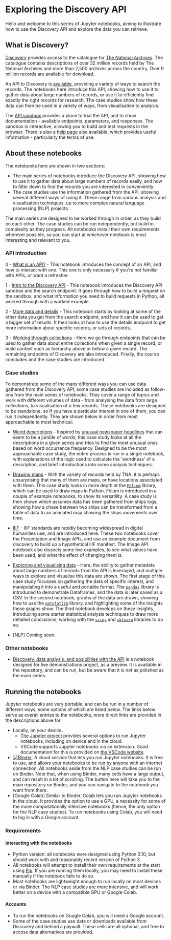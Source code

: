 # Exploring the Discovery API

Hello and welcome to this series of Jupyter notebooks, aiming to illustrate how to use the Discovery API and explore the data you can retrieve. 

## What is Discovery?

[Discovery](https://discovery.nationalarchives.gov.uk/) provides access to the catalogue for [The National Archives](https://www.nationalarchives.gov.uk/). The catalogue contains descriptions of over 32 million records held by The National Archives and more than 2,500 archives across the country. Over 9 million records are available for download. 

An API to Discovery is [available](https://www.nationalarchives.gov.uk/help/discovery-for-developers-about-the-application-programming-interface-api/), providing a variety of ways to search the records. The notebooks here introduce this API, showing how to use it to gather data about large numbers of records, or use it to efficiently find exactly the right records for research. The case studies show how these data can then be used in a variety of ways, from visualisation to analysis.
	
The [API sandbox](https://discovery.nationalarchives.gov.uk/API/sandbox/index) provides a place to trial the API, and to show documentation - available endpoints, parameters, and responses. The sandbox is interactive, allowing you to build and test requests in the browser. There is also a [help page](https://www.nationalarchives.gov.uk/help/discovery-for-developers-about-the-application-programming-interface-api/) also available, which provides useful information - particularly the terms of use.


## About these notebooks

The notebooks here are shown in two sections: 

- The main series of notebooks introduce the Discovery API, showing how to use it to gather data about large numbers of records easily, and how to filter down to find the records you are interested in conveniently.
- The case studies use the information gathered from the API, showing several different ways of using it. These range from various analysis and visualisation techniques, up to more complex natural language processing (NLP) projects. 

The main series are designed to be worked through in order, as they build on each other. The case studies can be run independently, but build in complexity as they progress. All notebooks install their own requirements wherever possible, so you can start at whichever notebook is most interesting and relevant to you. 

### API introduction

0 - [What is an API?](./0-what-is-an-api.ipynb) - This notebook introduces the concept of an API, and how to interact with one. This one is only necessary if you're not familiar with APIs, or want a refresher.

1 - [Intro to the Discovery API](./1-intro-to-discovery-api.ipynb) - This notebook introduces the Discovery API sandbox and the search endpoint. It goes through how to build a request on the sandbox, and what information you need to build requests in Python, all worked through with a worked example.

2 - [More data and details](./2-working-through-results.ipynb) - This notebook starts by looking at some of the other data you get from the search endpoint, and how it can be used to get a bigger set of results. It then looks at how to use the details endpoint to get more information about specific records, or sets of records.

3 - [Working through collections](./3_working_through_collections.ipynb) - Here we go through endpoints that can be used to gather data about entire collections when given a single record, or build context such as hierarchy above or below a given record. The remaining endpoints of Discovery are also introduced. Finally, the course concludes and the case studies are introduced. 

### Case studies

To demonstrate some of the many different ways you can use data gathered from the Discovery API, some case studies are included as follow-ons from the main series of notebooks. They cover a range of topics and work with different volumes of data - from analysing the data from large collections, to visualisation of a few records. These notebooks are designed to be standalone, so if you have a particular interest in one of them, you can run it independently. They are shown below in order from most approachable to most technical:

- [Weird descriptions](./weird-descriptions/README.md) - Inspired by [unusual newspaper headlines](https://www.theguardian.com/world/2024/feb/01/floating-sauna-rescues-motorists-whose-tesla-plunged-into-oslo-fjord) that can seem to be a jumble of words, this case study looks at all the descriptions in a given series and tries to find the most unusual ones based on word occurrence frequency. Designed to be the most approachable case study, the entire process is run in a single notebook, with explanations of the logic used to calculate the 'weirdness' of a description, and brief introductions into some analysis techniques. 

- [Drawing maps](./mapping/README.md) - With the variety of records held by TNA, it is perhaps unsurprising that many of them are maps, or have locations associated with them. This case study looks in more depth at the [`Folium`](https://python-visualization.github.io/folium/) library, which can be used to draw maps in Python. Folum is introduced in a couple of example notebooks, to show its versatility. A case study is then shown which assumes data has been gathered from ships logs, showing how a chase between two ships can be transformed from a table of data to an animated map showing the ships movements over time.

- [IIIF](./iiif-notebooks/) - IIIF standards are rapidly becoming widespread in digital humanities use, and are introduced here. These two notebooks cover the Presentation and Image APIs, and use an example document from discovery to build up a hypothetical IIIF manifest. The Image API notebook also dissects some live examples, to see what values have been used, and what the effect of changing them is.

- [Exploring and visualising data](./exploring-and-visualising-data/README.md) - Here, the ability to gather metadata about large numbers of records from the API is leveraged, and multiple ways to explore and visualise this data are shown. The first stage of this case study focusses on gathering the data of specific interest, and manipulating it into a useful and portable format. The [`pandas`](https://pandas.pydata.org/) library is introduced to demonstrate Dataframes, and the data is later saved as a CSV. In the second notebook, graphs of the data are drawn, showing how to use the [`matplotlib`](https://matplotlib.org/) library, and highlighting some of the insights these graphs show. The third notebook develops on these insights, introducing some starter statistical analysis techniques to draw more detailed conclusions; working with the [`scipy`](https://www.scipy.org/) and [`sklearn`](https://scikit-learn.org/stable/) libraries to do so. 



- [NLP] Coming soon. 

### Other notebooks

- [Discovery, data analysis, and posibilities with the API](/discovery.ipynb) is a notebook designed for live demonstrations project, as a preview. It is available in the repository, and can be run, but be aware that it is not as polished as the main series. 

## Running the notebooks

Jupyter notebooks are very portable, and can be run in a number of different ways, some options of which are listed below. The links below serve as overall entries to the notebooks, more direct links are provided in the descriptions above for 

- Locally, on your device.
    - [The Jupyter project](https://jupyter.org/) provides several options to run Jupyter notebooks, including on device and in the cloud.
    - VSCode supports Jupyter notebooks via an extension. Good documentation for this is provided on [the VSCode website](https://code.visualstudio.com/docs/datascience/jupyter-notebooks).
- [![Binder](https://mybinder.org/badge_logo.svg)](https://mybinder.org/v2/gh/rae-drt/tna-exploratory-notebooks/HEAD). A cloud service that lets you run Jupyter notebooks. It is free to use, and allows your notebooks to be run by anyone with an internet connection. All notebooks aside from the NLP case studies can be run on Binder. Note that, when using Binder, many cells have a large output, and can result in a lot of scrolling. The button here will take you to the main repository on Binder, and you can navigate to the notebook you want from there.
- [Google Colab] Similar to Binder, Colab lets you run Jupyter notebooks in the cloud. It provides the option to use a GPU, a necessity for some of the more computationally intensive notebooks (hence, the only option for the NLP case studies). To run notebooks using Colab, you will need to log in with a Google account. 

### Requirements

#### Interacting with the notebooks
- Python version: all notebooks were designed using Python 3.10, but should work with and reasonably recent version of Python 3.
- All notebooks will attempt to install their own requirements at the start using [Pip](https://pypi.org/project/pip/). If you are running them locally, you may need to install these manually if the notebook fails to do so.
- Most notebooks are lightweight enough to run locally on most devices or via Binder. The NLP case studies are more intensive, and will work better on a device with a compatible GPU or Google Colab.


#### Accounts
- To run the notebooks on Google Colab, you will need a Google account.
- Some of the case studies use data or downloads available from Discovery and behind a paywall. These cells are all optional, and free to access data alternatives are provided.


